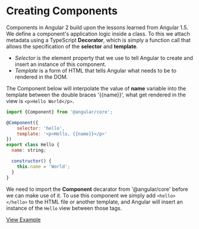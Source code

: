 # Creating Components

Components in Angular 2 build upon the lessons learned from Angular 1.5. We define a component's application logic inside a class. To this we attach metadata using a TypeScript **Decorator**, which is simply a function call that allows the specification of the **selector** and **template**.

- _Selector_ is the element property that we use to tell Angular to create and insert an instance of this component.
- _Template_ is a form of HTML that tells Angular what needs to be to rendered in the DOM.

The Component below will interpolate the value of **name** variable into the template between the double braces '{{name}}', what get rendered in the view is `<p>Hello World</p>`.

``` js
import {Component} from '@angular/core';

@Component({
	selector: 'hello',
	template: '<p>Hello, {{name}}</p>'
})
export class Hello {
  name: string;

  constructor() {
    this.name = 'World';
  }
}
```

We need to import the **Component** decarator from '@angular/core' before we can make use of it. To use this component we simply add `<hello></hello>` to the HTML file or another template, and Angular will insert an instance of the `Hello` view between those tags.

[View Example](http://plnkr.co/edit/LmsR4psbJZwXH0c4lpMa?p=preview)
